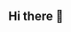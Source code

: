 ## Hi there 👋

<!--
**Francis2040/Francis2040** is a ✨ _special_ ✨ repository because its `README.md` (this file) appears on your GitHub profile.

Here are some ideas to get you started:

- 🔭 Aspirante QA Engineer, recién graduada del Bootcamp de tecnología en Triplete, con formación práctica en herramientas como Postman, JIRA, SQL y un interés destacado en Python. Durante el curso, diseñe y ejecuté casos de prueba, identifiqué errores críticos y comprendí el comportamiento de las aplicaciones. 
- 🌱 Certificado en Quality Assurance Engineering, Ingeniería de softwareCertificado en Quality Assurance Engineering, Ingeniería de software
feb. 2025 - jul. 2025
- ❤️Me encanta seguir obteniendo conocimientos y practicas sobre la Automatizacion de Pruebas.
- 📫 How to reach me: [![LinkedIn](https://img.shields.io/badge/LinkedIn-blue?style=for-the-badge&logo=linkedin&logoColor=white)](https://www.linkedin.com/in/francis-anahole)


